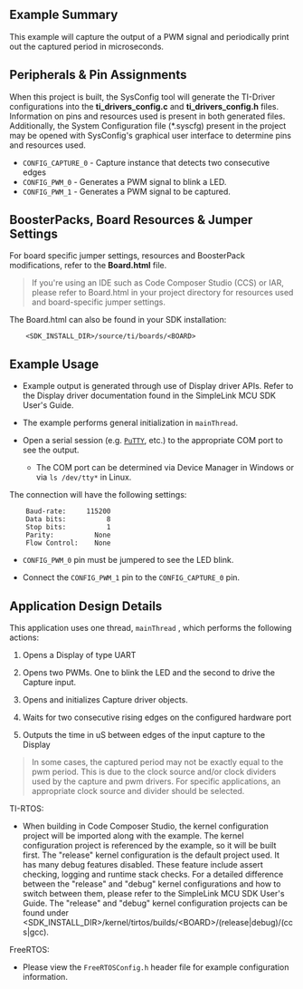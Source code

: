 ## Example Summary

This example will capture the output of a PWM signal and
periodically print out the captured period in microseconds.

## Peripherals & Pin Assignments

When this project is built, the SysConfig tool will generate the TI-Driver
configurations into the __ti_drivers_config.c__ and __ti_drivers_config.h__
files. Information on pins and resources used is present in both generated
files. Additionally, the System Configuration file (\*.syscfg) present in the
project may be opened with SysConfig's graphical user interface to determine
pins and resources used.

* `CONFIG_CAPTURE_0` - Capture instance that detects two consecutive edges
* `CONFIG_PWM_0` - Generates a PWM signal to blink a LED.
* `CONFIG_PWM_1` - Generates a PWM signal to be captured.

## BoosterPacks, Board Resources & Jumper Settings

For board specific jumper settings, resources and BoosterPack modifications,
refer to the __Board.html__ file.

> If you're using an IDE such as Code Composer Studio (CCS) or IAR, please
refer to Board.html in your project directory for resources used and
board-specific jumper settings.

The Board.html can also be found in your SDK installation:

        <SDK_INSTALL_DIR>/source/ti/boards/<BOARD>

## Example Usage

* Example output is generated through use of Display driver APIs. Refer to the
Display driver documentation found in the  SimpleLink MCU SDK User's Guide.

* The example performs general initialization in `mainThread`.

* Open a serial session (e.g. [`PuTTY`](http://www.putty.org/ "PuTTY's
Homepage"), etc.) to the appropriate COM port to see the output.
    * The COM port can be determined via Device Manager in Windows or via
`ls /dev/tty*` in Linux.

The connection will have the following settings:
```
    Baud-rate:     115200
    Data bits:          8
    Stop bits:          1
    Parity:          None
    Flow Control:    None
```

* `CONFIG_PWM_0` pin must be jumpered to see the LED blink.

* Connect the `CONFIG_PWM_1` pin to the `CONFIG_CAPTURE_0` pin.

## Application Design Details

This application uses one thread, `mainThread` , which performs the following
actions:

1. Opens a Display of type UART

2. Opens two PWMs. One to blink the LED and the second to drive the Capture
input.

3. Opens and initializes Capture driver objects.

4. Waits for two consecutive rising edges on the configured hardware port

5. Outputs the time in uS between edges of the input capture to the Display

> In some cases, the captured period may not be exactly equal to the pwm
period. This is due to the clock source and/or clock dividers used by the
capture and pwm drivers. For specific applications, an appropriate clock source
and divider should be selected.

TI-RTOS:

* When building in Code Composer Studio, the kernel configuration project will
be imported along with the example. The kernel configuration project is
referenced by the example, so it will be built first. The "release" kernel
configuration is the default project used. It has many debug features disabled.
These feature include assert checking, logging and runtime stack checks. For a
detailed difference between the "release" and "debug" kernel configurations and
how to switch between them, please refer to the SimpleLink MCU SDK User's
Guide. The "release" and "debug" kernel configuration projects can be found
under &lt;SDK_INSTALL_DIR&gt;/kernel/tirtos/builds/&lt;BOARD&gt;/(release|debug)/(ccs|gcc).

FreeRTOS:

* Please view the `FreeRTOSConfig.h` header file for example configuration
information.
